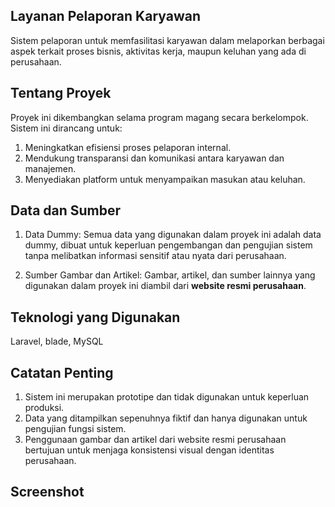 ## Layanan Pelaporan Karyawan

Sistem pelaporan untuk memfasilitasi karyawan dalam melaporkan berbagai aspek terkait proses bisnis, aktivitas kerja, maupun keluhan yang ada di perusahaan.

## Tentang Proyek
Proyek ini dikembangkan selama program magang secara berkelompok. Sistem ini dirancang untuk:

1. Meningkatkan efisiensi proses pelaporan internal.
2. Mendukung transparansi dan komunikasi antara karyawan dan manajemen.
3. Menyediakan platform untuk menyampaikan masukan atau keluhan.

## Data dan Sumber
1. Data Dummy:
Semua data yang digunakan dalam proyek ini adalah data dummy, dibuat untuk keperluan pengembangan dan pengujian sistem tanpa melibatkan informasi sensitif atau nyata dari perusahaan.

2. Sumber Gambar dan Artikel:
Gambar, artikel, dan sumber lainnya yang digunakan dalam proyek ini diambil dari <b>website resmi perusahaan</b>.

## Teknologi yang Digunakan
Laravel, blade, MySQL

## Catatan Penting
1. Sistem ini merupakan prototipe dan tidak digunakan untuk keperluan produksi.
2. Data yang ditampilkan sepenuhnya fiktif dan hanya digunakan untuk pengujian fungsi sistem.
3. Penggunaan gambar dan artikel dari website resmi perusahaan bertujuan untuk menjaga konsistensi visual dengan identitas perusahaan.

## Screenshot

